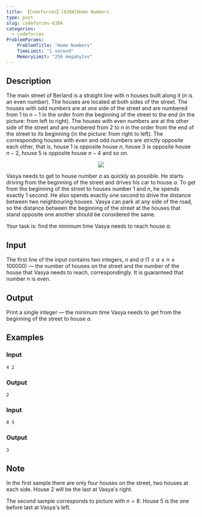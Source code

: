 ```yaml
---
title: 【Codeforces】[638A]Home Numbers
type: post
slug: codeforces-638A
categories:
  - codeforces
ProblemParams:
    ProblemTitle: "Home Numbers"
    TimeLimit: "1 second"
    MemoryLimit: "256 megabytes"
---
```


## Description

The main street of Berland is a straight line with $n$ houses built along it ($n$ is an even number). The houses are located at both sides of the street. The houses with odd numbers are at one side of the street and are numbered from $1$ to $n - 1$ in the order from the beginning of the street to the end (in the picture: from left to right). The houses with even numbers are at the other side of the street and are numbered from $2$ to $n$ in the order from the end of the street to its beginning (in the picture: from right to left). The corresponding houses with even and odd numbers are strictly opposite each other, that is, house $1$ is opposite house $n$, house $3$ is opposite house $n - 2$, house $5$ is opposite house $n - 4$ and so on.

<div style="text-align: center;"><img class="tex-graphics" src="https://r2-oj.boiltask.com/codeforces-638A/f1f2af350938040d09a0bd5e4b474ad3" style="max-width: 100.0%;max-height: 100.0%;"></div>

Vasya needs to get to house number $a$ as quickly as possible. He starts driving from the beginning of the street and drives his car to house $a$. To get from the beginning of the street to houses number $1$ and $n$, he spends exactly $1$ second. He also spends exactly one second to drive the distance between two neighbouring houses. Vasya can park at any side of the road, so the distance between the beginning of the street at the houses that stand opposite one another should be considered the same.

Your task is: find the minimum time Vasya needs to reach house $a$.

## Input

The first line of the input contains two integers, $n$ and $a$ ($1 ≤ a ≤ n ≤ 100 000$) — the number of houses on the street and the number of the house that Vasya needs to reach, correspondingly. It is guaranteed that number $n$ is even.

## Output

Print a single integer — the minimum time Vasya needs to get from the beginning of the street to house $a$.

## Examples

### Input

```
4 2

```

### Output

```
2

```

### Input

```
8 5

```

### Output

```
3

```

## Note

In the first sample there are only four houses on the street, two houses at each side. House $2$ will be the last at Vasya's right.

The second sample corresponds to picture with $n = 8$. House $5$ is the one before last at Vasya's left.
